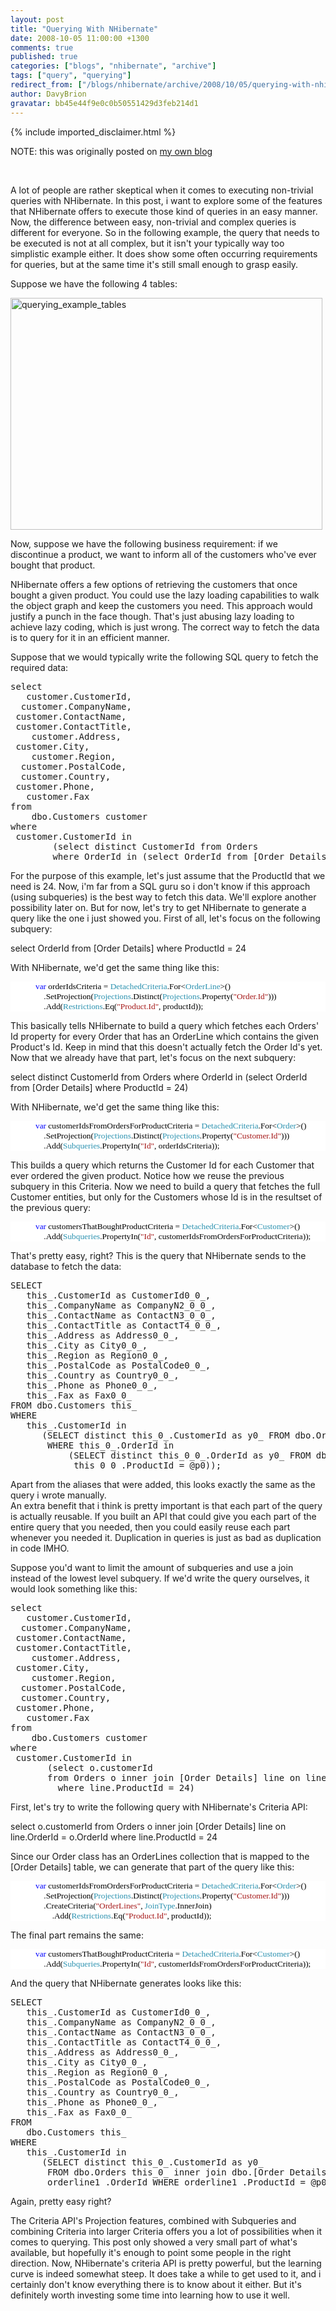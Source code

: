 ```yaml
---
layout: post
title: "Querying With NHibernate"
date: 2008-10-05 11:00:00 +1300
comments: true
published: true
categories: ["blogs", "nhibernate", "archive"]
tags: ["query", "querying"]
redirect_from: ["/blogs/nhibernate/archive/2008/10/05/querying-with-nhibernate.aspx/"]
author: DavyBrion
gravatar: bb45e44f9e0c0b50551429d3feb214d1
---
```

{% include imported_disclaimer.html %}
<p>NOTE: this was originally posted on <a target="_blank" href="http://davybrion.com/blog/2008/10/querying-with-nhibernate/">my own blog</a></p>
<p>&nbsp;</p>
<p>
A lot of people are rather skeptical when it comes to executing non-trivial queries with NHibernate. In this post, i want to explore some of the features that NHibernate offers to execute those kind of queries in an easy manner.
Now, the difference between easy, non-trivial and complex queries is different for everyone. So in the following example, the query that needs to be executed is not at all complex, but it isn't your typically way too simplistic example either. It does show some often occurring requirements for queries, but at the same time it's still small enough to grasp easily.
</p>
<p>Suppose we have the following 4 tables:</p>
<p>
<a href="http://davybrion.com/blog/wp-content/uploads/2008/10/querying_example_tables.png"><img src="http://davybrion.com/blog/wp-content/uploads/2008/10/querying_example_tables.png" title="querying_example_tables" class="aligncenter size-full wp-image-481" height="371" width="499" /></a>
</p>
<p>
Now, suppose we have the following business requirement: if we discontinue a product, we want to inform all of the customers who've ever bought that product. 
</p>
<p>NHibernate offers a few options of retrieving the customers that once bought a given product. You could use the lazy loading capabilities to walk the object graph and keep the customers you need.  This approach would justify a punch in the face though.  That's just abusing lazy loading to achieve lazy coding, which is just wrong.  The correct way to fetch the data is to query for it in an efficient manner.
</p>
<p>Suppose that we would typically write the following SQL query to fetch the required data:
<code>
</code></p>
<pre>select<br />	customer.CustomerId,<br />	customer.CompanyName,<br />	customer.ContactName,<br />	customer.ContactTitle,<br />	customer.Address,<br />	customer.City,<br />	customer.Region,<br />	customer.PostalCode,<br />	customer.Country,<br />	customer.Phone,<br />	customer.Fax<br />from<br />	dbo.Customers customer<br />where<br />	customer.CustomerId in<br />		(select distinct CustomerId from Orders<br />		 where OrderId in (select OrderId from [Order Details] where ProductId = 24))</pre>
<p>

For the purpose of this example, let's just assume that the ProductId that we need is 24. Now, i'm far from a SQL guru so i don't know if this approach (using subqueries) is the best way to fetch this data.  We'll explore another possibility later on.  But for now, let's try to get NHibernate to generate a query like the one i just showed you.
First of all, let's focus on the following subquery:
</p>
<p>select OrderId from [Order Details] where ProductId = 24
</p>
<p>With NHibernate, we'd get the same thing like this:
<code>
</code></p>
<div style="font-family: Consolas; font-size: 10pt; color: black; background: white;">
<p style="margin: 0px;">&nbsp;&nbsp;&nbsp; &nbsp;&nbsp;&nbsp; &nbsp;&nbsp;&nbsp; <span style="color: blue;">var</span> orderIdsCriteria = <span style="color: #2b91af;">DetachedCriteria</span>.For&lt;<span style="color: #2b91af;">OrderLine</span>&gt;()</p>
<p style="margin: 0px;">&nbsp;&nbsp;&nbsp; &nbsp;&nbsp;&nbsp; &nbsp;&nbsp;&nbsp; &nbsp;&nbsp;&nbsp; .SetProjection(<span style="color: #2b91af;">Projections</span>.Distinct(<span style="color: #2b91af;">Projections</span>.Property(<span style="color: #a31515;">"Order.Id"</span>)))</p>
<p style="margin: 0px;">&nbsp;&nbsp;&nbsp; &nbsp;&nbsp;&nbsp; &nbsp;&nbsp;&nbsp; &nbsp;&nbsp;&nbsp; .Add(<span style="color: #2b91af;">Restrictions</span>.Eq(<span style="color: #a31515;">"Product.Id"</span>, productId));</p>
</div>
<p>

This basically tells NHibernate to build a query which fetches each Orders' Id property for every Order that has an OrderLine which contains the given Product's Id.  Keep in mind that this doesn't actually fetch the Order Id's yet.
Now that we already have that part, let's focus on the next subquery:
</p>
<p>select distinct CustomerId from Orders
where OrderId in (select OrderId from [Order Details] where ProductId = 24)
</p>
<p>With NHibernate, we'd get the same thing like this:
<code>
</code></p>
<div style="font-family: Consolas; font-size: 10pt; color: black; background: white;">
<p style="margin: 0px;">&nbsp;&nbsp;&nbsp; &nbsp;&nbsp;&nbsp; &nbsp;&nbsp;&nbsp; <span style="color: blue;">var</span> customerIdsFromOrdersForProductCriteria = <span style="color: #2b91af;">DetachedCriteria</span>.For&lt;<span style="color: #2b91af;">Order</span>&gt;()</p>
<p style="margin: 0px;">&nbsp;&nbsp;&nbsp; &nbsp;&nbsp;&nbsp; &nbsp;&nbsp;&nbsp; &nbsp;&nbsp;&nbsp; .SetProjection(<span style="color: #2b91af;">Projections</span>.Distinct(<span style="color: #2b91af;">Projections</span>.Property(<span style="color: #a31515;">"Customer.Id"</span>)))</p>
<p style="margin: 0px;">&nbsp;&nbsp;&nbsp; &nbsp;&nbsp;&nbsp; &nbsp;&nbsp;&nbsp; &nbsp;&nbsp;&nbsp; .Add(<span style="color: #2b91af;">Subqueries</span>.PropertyIn(<span style="color: #a31515;">"Id"</span>, orderIdsCriteria));</p>
</div>
<p>

This builds a query which returns the Customer Id for each Customer that ever ordered the given product.  Notice how we reuse the previous subquery in this Criteria.
Now we need to build a query that fetches the full Customer entities, but only for the Customers whose Id is in the resultset of the previous query:
<code>
</code></p>
<div style="font-family: Consolas; font-size: 10pt; color: black; background: white;">
<p style="margin: 0px;">&nbsp;&nbsp;&nbsp; &nbsp;&nbsp;&nbsp; &nbsp;&nbsp;&nbsp; <span style="color: blue;">var</span> customersThatBoughtProductCriteria = <span style="color: #2b91af;">DetachedCriteria</span>.For&lt;<span style="color: #2b91af;">Customer</span>&gt;()</p>
<p style="margin: 0px;">&nbsp;&nbsp;&nbsp; &nbsp;&nbsp;&nbsp; &nbsp;&nbsp;&nbsp; &nbsp;&nbsp;&nbsp; .Add(<span style="color: #2b91af;">Subqueries</span>.PropertyIn(<span style="color: #a31515;">"Id"</span>, customerIdsFromOrdersForProductCriteria));</p>
</div>
<p>

That's pretty easy, right? This is the query that NHibernate sends to the database to fetch the data:
<code>
</code></p>
<pre>SELECT <br />   this_.CustomerId as CustomerId0_0_, <br />   this_.CompanyName as CompanyN2_0_0_, <br />   this_.ContactName as ContactN3_0_0_, <br />   this_.ContactTitle as ContactT4_0_0_, <br />   this_.Address as Address0_0_, <br />   this_.City as City0_0_, <br />   this_.Region as Region0_0_, <br />   this_.PostalCode as PostalCode0_0_, <br />   this_.Country as Country0_0_, <br />   this_.Phone as Phone0_0_, <br />   this_.Fax as Fax0_0_ <br />FROM dbo.Customers this_ <br />WHERE <br />   this_.CustomerId in <br />      (SELECT distinct this_0_.CustomerId as y0_ FROM dbo.Orders this_0_ <br />       WHERE this_0_.OrderId in <br />           (SELECT distinct this_0_0_.OrderId as y0_ FROM dbo.[Order Details] this_0_0_ WHERE  <br />            this_0_0_.ProductId = @p0));<br /></pre>
<p>

Apart from the aliases that were added, this looks exactly the same as the query i wrote manually.  
An extra benefit that i think is pretty important is that each part of the query is actually reusable. If you built an API that could give you each part of the entire query that you needed, then you could easily reuse each part whenever you needed it.  Duplication in queries is just as bad as duplication in code IMHO.
</p>
<p>Suppose you'd want to limit the amount of subqueries and use a join instead of the lowest level subquery.  If we'd write the query ourselves, it would look something like this:
<code>
</code></p>
<pre>select<br />	customer.CustomerId,<br />	customer.CompanyName,<br />	customer.ContactName,<br />	customer.ContactTitle,<br />	customer.Address,<br />	customer.City,<br />	customer.Region,<br />	customer.PostalCode,<br />	customer.Country,<br />	customer.Phone,<br />	customer.Fax<br />from<br />	dbo.Customers customer<br />where<br />	customer.CustomerId in <br />		(select o.customerId<br />		 from Orders o inner join [Order Details] line on line.OrderId = o.OrderId<br />		 where line.ProductId = 24)<br /></pre>
<p>

First, let's try to write the following query with NHibernate's Criteria API:
</p>
<p>select o.customerId 
from Orders o inner join [Order Details] line on line.OrderId = o.OrderId
where line.ProductId = 24
</p>
<p>
Since our Order class has an OrderLines collection that is mapped to the [Order Details] table, we can generate that part of the query like this:
<code>
</code></p>
<div style="font-family: Consolas; font-size: 10pt; color: black; background: white;">
<p style="margin: 0px;">&nbsp;&nbsp;&nbsp; &nbsp;&nbsp;&nbsp; &nbsp;&nbsp;&nbsp; <span style="color: blue;">var</span> customerIdsFromOrdersForProductCriteria = <span style="color: #2b91af;">DetachedCriteria</span>.For&lt;<span style="color: #2b91af;">Order</span>&gt;()</p>
<p style="margin: 0px;">&nbsp;&nbsp;&nbsp; &nbsp;&nbsp;&nbsp; &nbsp;&nbsp;&nbsp; &nbsp;&nbsp;&nbsp; .SetProjection(<span style="color: #2b91af;">Projections</span>.Distinct(<span style="color: #2b91af;">Projections</span>.Property(<span style="color: #a31515;">"Customer.Id"</span>)))</p>
<p style="margin: 0px;">&nbsp;&nbsp;&nbsp; &nbsp;&nbsp;&nbsp; &nbsp;&nbsp;&nbsp; &nbsp;&nbsp;&nbsp; .CreateCriteria(<span style="color: #a31515;">"OrderLines"</span>, <span style="color: #2b91af;">JoinType</span>.InnerJoin)</p>
<p style="margin: 0px;">&nbsp;&nbsp;&nbsp; &nbsp;&nbsp;&nbsp; &nbsp;&nbsp;&nbsp; &nbsp;&nbsp;&nbsp; &nbsp;&nbsp;&nbsp; .Add(<span style="color: #2b91af;">Restrictions</span>.Eq(<span style="color: #a31515;">"Product.Id"</span>, productId));</p>
</div>
<p>

The final part remains the same:
<code>
</code></p>
<div style="font-family: Consolas; font-size: 10pt; color: black; background: white;">
<p style="margin: 0px;">&nbsp;&nbsp;&nbsp; &nbsp;&nbsp;&nbsp; &nbsp;&nbsp;&nbsp; <span style="color: blue;">var</span> customersThatBoughtProductCriteria = <span style="color: #2b91af;">DetachedCriteria</span>.For&lt;<span style="color: #2b91af;">Customer</span>&gt;()</p>
<p style="margin: 0px;">&nbsp;&nbsp;&nbsp; &nbsp;&nbsp;&nbsp; &nbsp;&nbsp;&nbsp; &nbsp;&nbsp;&nbsp; .Add(<span style="color: #2b91af;">Subqueries</span>.PropertyIn(<span style="color: #a31515;">"Id"</span>, customerIdsFromOrdersForProductCriteria));</p>
</div>
<p>

And the query that NHibernate generates looks like this:
<code>
</code></p>
<pre>SELECT <br />   this_.CustomerId as CustomerId0_0_, <br />   this_.CompanyName as CompanyN2_0_0_, <br />   this_.ContactName as ContactN3_0_0_, <br />   this_.ContactTitle as ContactT4_0_0_, <br />   this_.Address as Address0_0_, <br />   this_.City as City0_0_, <br />   this_.Region as Region0_0_, <br />   this_.PostalCode as PostalCode0_0_, <br />   this_.Country as Country0_0_, <br />   this_.Phone as Phone0_0_, <br />   this_.Fax as Fax0_0_ <br />FROM <br />   dbo.Customers this_ <br />WHERE <br />   this_.CustomerId in <br />      (SELECT distinct this_0_.CustomerId as y0_ <br />       FROM dbo.Orders this_0_ inner join dbo.[Order Details] orderline1_ on this_0_.OrderId = <br />       orderline1_.OrderId WHERE orderline1_.ProductId = @p0); <br /></pre>
<p>

Again, pretty easy right?
</p>
<p>The Criteria API's Projection features, combined with Subqueries and combining Criteria into larger Criteria offers you a lot of possibilities when it comes to querying.  This post only showed a very small part of what's available, but hopefully it's enough to point some people in the right direction. Now, NHibernate's criteria API is pretty powerful, but the learning curve is indeed somewhat steep. It does take a while to get used to it, and i certainly don't know everything there is to know about it either. But it's definitely worth investing some time into learning how to use it well.</p>
